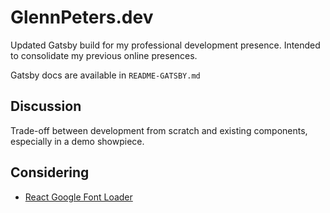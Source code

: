 <h1>GlennPeters.dev</h1>

<p>
    Updated Gatsby build for my professional development presence.  Intended to consolidate my previous online presences.
</p>

<p>
    Gatsby docs are available in <code>README-GATSBY.md</code>
</p>

<h2>Discussion</h2>

<p>
    Trade-off between development from scratch and existing components, especially in a demo showpiece.
</p>

<h2>Considering</h2>

<ul>
    <li>
        <a href="https://www.npmjs.com/package/react-google-font-loader">React Google Font Loader</a>
    </li>
</ul> 
